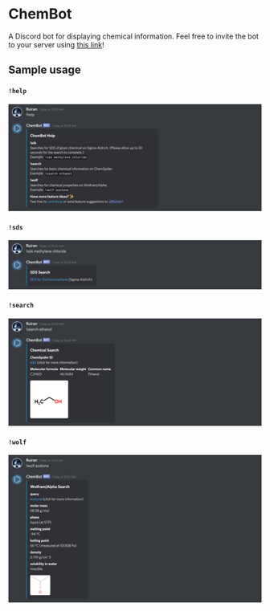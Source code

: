 # ChemBot

A Discord bot for displaying chemical information. Feel free to invite the bot to your server using [this link](https://discord.com/api/oauth2/authorize?client_id=372573281544568832&permissions=67584&scope=bot)!

## Sample usage
#### `!help`
![Sample usage of !help](assets/samplehelp.png)
#### `!sds`
![Sample usage of !sds](assets/samplesds.png)
#### `!search`
![Sample usage of !search](assets/samplesearch.png)
#### `!wolf`
![sample usage of !wolf](assets/samplewolf.png)
